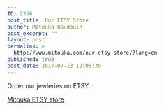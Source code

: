```yaml
---
ID: 2366
post_title: Our ETSY Store
author: Mitouka Baudouin
post_excerpt: ""
layout: post
permalink: >
  http://www.mitouka.com/our-etsy-store/?lang=en
published: true
post_date: 2017-07-13 12:05:30
---
```

Order our jewleries on ETSY.

<a href="https://www.etsy.com/ca-fr/shop/MitoukaBijoux">Mitouka ETSY store</a>